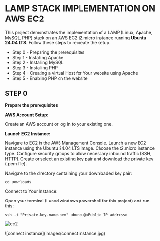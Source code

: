 # LAMP STACK IMPLEMENTATION ON AWS EC2
This project demonstrates the implementation of a LAMP (Linux, Apache, MySQL, PHP) stack on an AWS EC2 t2.micro instance running **Ubuntu 24.04 LTS**. Follow these steps to recreate the setup.
- Step 0 - Preparing the prerequisites
- Step 1 - Installing Apache
- Step 2 - Installing MySQL
- Step 3 - Installing PHP
- Step 4 - Creating a virtual Host for Your website using Apache
- Step 5 - Enabling PHP on the website
## STEP 0
**Prepare the prerequisites**

**AWS Account Setup:**

Create an AWS account or log in to your existing one.


**Launch EC2 Instance:**

Navigate to EC2 in the AWS Management Console.
Launch a new EC2 instance using the Ubuntu 24.04 LTS image.
Choose the t2.micro instance type.
Configure security groups to allow necessary inbound traffic (SSH, HTTP).
Create or select an existing key pair and download the private key (.pem file).

Navigate to the directory containing your downloaded key pair:

```cd Downloads```

Connect to Your Instance:

Open your terminal (I used windows powershell for this project) and run this:

```ssh -i "Private-key-name.pem" ubuntu@<Public IP address>```

![ec2](images/ec2.jpg)

![connect instance](images/connect instance.jpg)
